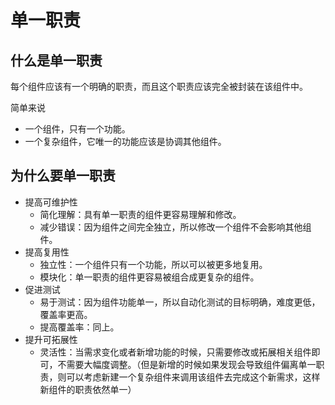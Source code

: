 # 单一职责

## 什么是单一职责

每个组件应该有一个明确的职责，而且这个职责应该完全被封装在该组件中。

简单来说

- 一个组件，只有一个功能。
- 一个复杂组件，它唯一的功能应该是协调其他组件。

## 为什么要单一职责

- 提高可维护性
  - 简化理解：具有单一职责的组件更容易理解和修改。
  - 减少错误：因为组件之间完全独立，所以修改一个组件不会影响其他组件。
- 提高复用性
  - 独立性：一个组件只有一个功能，所以可以被更多地复用。
  - 模块化：单一职责的组件更容易被组合成更复杂的组件。
- 促进测试
  - 易于测试：因为组件功能单一，所以自动化测试的目标明确，难度更低，覆盖率更高。
  - 提高覆盖率：同上。
- 提升可拓展性
  - 灵活性：当需求变化或者新增功能的时候，只需要修改或拓展相关组件即可，不需要大幅度调整。（但是新增的时候如果发现会导致组件偏离单一职责，则可以考虑新建一个复杂组件来调用该组件去完成这个新需求，这样新组件的职责依然单一）
